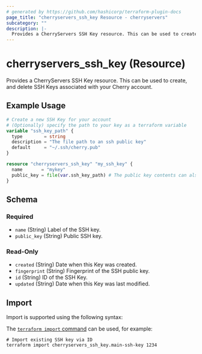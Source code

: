 ```yaml
---
# generated by https://github.com/hashicorp/terraform-plugin-docs
page_title: "cherryservers_ssh_key Resource - cherryservers"
subcategory: ""
description: |-
  Provides a CherryServers SSH Key resource. This can be used to create, and delete SSH Keys associated with your Cherry account.
---
```


# cherryservers_ssh_key (Resource)

Provides a CherryServers SSH Key resource. This can be used to create, and delete SSH Keys associated with your Cherry account.

## Example Usage

```terraform
# Create a new SSH Key for your account
# (Optionally) specify the path to your key as a terraform variable
variable "ssh_key_path" {
  type        = string
  description = "The file path to an ssh public key"
  default     = "~/.ssh/cherry.pub"
}

resource "cherryservers_ssh_key" "my_ssh_key" {
  name       = "mykey"
  public_key = file(var.ssh_key_path) # The public key contents can also be stored specific here directly
}
```

<!-- schema generated by tfplugindocs -->
## Schema

### Required

- `name` (String) Label of the SSH key.
- `public_key` (String) Public SSH key.

### Read-Only

- `created` (String) Date when this Key was created.
- `fingerprint` (String) Fingerprint of the SSH public key.
- `id` (String) ID of the SSH Key.
- `updated` (String) Date when this Key was last modified.

## Import

Import is supported using the following syntax:

The [`terraform import` command](https://developer.hashicorp.com/terraform/cli/commands/import) can be used, for example:

```shell
# Import existing SSH key via ID
terraform import cherryservers_ssh_key.main-ssh-key 1234
```
